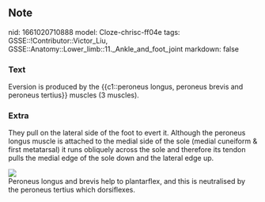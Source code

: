 ## Note
nid: 1661020710888
model: Cloze-chrisc-ff04e
tags: GSSE::!Contributor::Victor_Liu, GSSE::Anatomy::Lower_limb::11._Ankle_and_foot_joint
markdown: false

### Text
Eversion is produced by the {{c1::peroneus longus, peroneus brevis and peroneus tertius}} muscles (3 muscles).

### Extra
They pull on the lateral side of the foot to evert it. Although the
peroneus longus muscle is attached to the medial side of the sole
(medial cuneiform & first metatarsal) it runs obliquely across the
sole and therefore its tendon pulls the medial edge of the sole
down and the lateral edge up.
<div><img src="ankle_peroneus_copy.jpg"></div>
<div>
  Peroneus longus and brevis help to plantarflex, and this is
  neutralised by the peroneus tertius which dorsiflexes.
</div>
